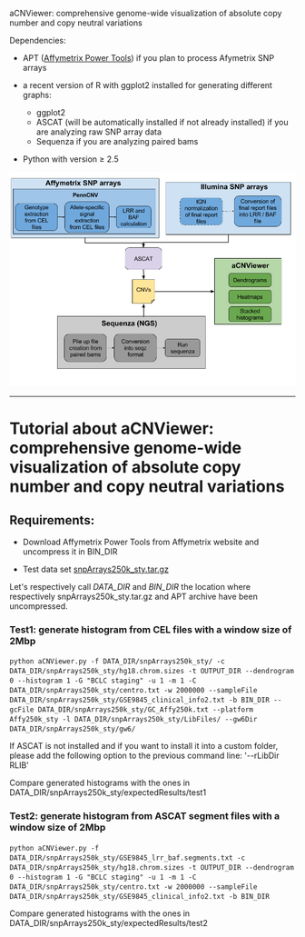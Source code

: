 aCNViewer: comprehensive genome-wide visualization of absolute copy number and copy neutral variations

Dependencies:

* APT ([Affymetrix Power Tools](http://www.affymetrix.com/estore/partners_programs/programs/developer/tools/powertools.affx#1_2)) if you plan to process Afymetrix SNP arrays

* a recent version of R with ggplot2 installed for generating different graphs:
  + ggplot2
  + ASCAT (will be automatically installed if not already installed) if you are analyzing raw SNP array data
  + Sequenza if you are analyzing paired bams

* Python with version &ge; 2.5


![Overview of CNViewer:](/img/aCNViewer.png?raw=true "Overview of aCNViewer")  


***


# Tutorial about aCNViewer: comprehensive genome-wide visualization of absolute copy number and copy neutral variations

## Requirements:


* Download Affymetrix Power Tools from Affymetrix website and uncompress it in BIN_DIR


* Test data set [snpArrays250k_sty.tar.gz](https://drive.google.com/file/d/0B9ZcXWVM-9y1SDktTTBjVVd1ZVk/view?usp=sharing)


Let's respectively call _DATA_DIR_ and _BIN_DIR_ the location where respectively snpArrays250k_sty.tar.gz and APT archive have been uncompressed.

### Test1: generate histogram from CEL files with a window size of 2Mbp
`python aCNViewer.py -f DATA_DIR/snpArrays250k_sty/ -c DATA_DIR/snpArrays250k_sty/hg18.chrom.sizes -t OUTPUT_DIR --dendrogram 0 --histogram 1 -G "BCLC staging" -u 1 -m 1 -C DATA_DIR/snpArrays250k_sty/centro.txt -w 2000000 --sampleFile DATA_DIR/snpArrays250k_sty/GSE9845_clinical_info2.txt -b BIN_DIR --gcFile DATA_DIR/snpArrays250k_sty/GC_Affy250k.txt --platform Affy250k_sty -l DATA_DIR/snpArrays250k_sty/LibFiles/ --gw6Dir DATA_DIR/snpArrays250k_sty/gw6/`

If ASCAT is not installed and if you want to install it into a custom folder, please add the following option to the previous command line: '--rLibDir RLIB'

Compare generated histograms with the ones in DATA_DIR/snpArrays250k_sty/expectedResults/test1


### Test2: generate histogram from ASCAT segment files with a window size of 2Mbp
`python aCNViewer.py -f DATA_DIR/snpArrays250k_sty/GSE9845_lrr_baf.segments.txt -c DATA_DIR/snpArrays250k_sty/hg18.chrom.sizes -t OUTPUT_DIR --dendrogram 0 --histogram 1 -G "BCLC staging" -u 1 -m 1 -C DATA_DIR/snpArrays250k_sty/centro.txt -w 2000000 --sampleFile DATA_DIR/snpArrays250k_sty/GSE9845_clinical_info2.txt -b BIN_DIR`

Compare generated histograms with the ones in DATA_DIR/snpArrays250k_sty/expectedResults/test2

